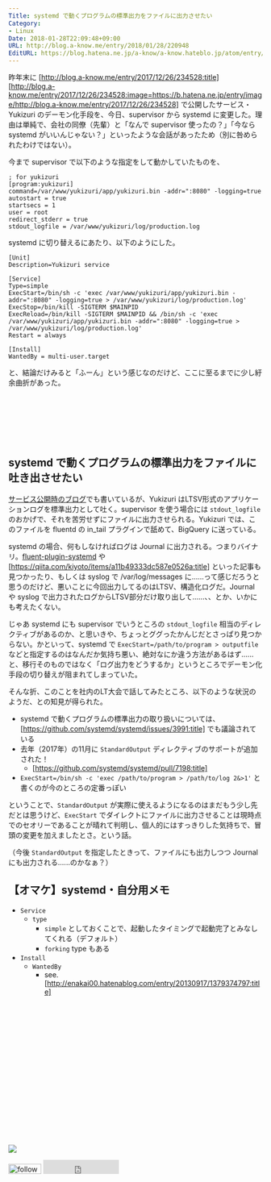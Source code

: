 ```yaml
---
Title: systemd で動くプログラムの標準出力をファイルに出力させたい
Category:
- Linux
Date: 2018-01-28T22:09:48+09:00
URL: http://blog.a-know.me/entry/2018/01/28/220948
EditURL: https://blog.hatena.ne.jp/a-know/a-know.hateblo.jp/atom/entry/8599973812341615303
---
```


昨年末に [http://blog.a-know.me/entry/2017/12/26/234528:title] [http://blog.a-know.me/entry/2017/12/26/234528:image=https://b.hatena.ne.jp/entry/image/http://blog.a-know.me/entry/2017/12/26/234528] で公開したサービス・Yukizuri のデーモン化手段を、今日、supervisor から systemd に変更した。理由は単純で、会社の同僚（先輩）と「なんで supervisor 使ったの？」「今なら systemd がいいんじゃない？」といったような会話があったため（別に咎められたわけではない）。


今まで supervisor で以下のような指定をして動かしていたものを、

```
; for yukizuri
[program:yukizuri]
command=/var/www/yukizuri/app/yukizuri.bin -addr=":8080" -logging=true
autostart = true
startsecs = 1
user = root
redirect_stderr = true
stdout_logfile = /var/www/yukizuri/log/production.log
```

systemd に切り替えるにあたり、以下のようにした。

```
[Unit]
Description=Yukizuri service

[Service]
Type=simple
ExecStart=/bin/sh -c 'exec /var/www/yukizuri/app/yukizuri.bin -addr=":8080" -logging=true > /var/www/yukizuri/log/production.log'
ExecStop=/bin/kill -SIGTERM $MAINPID
ExecReload=/bin/kill -SIGTERM $MAINPID && /bin/sh -c 'exec /var/www/yukizuri/app/yukizuri.bin -addr=":8080" -logging=true > /var/www/yukizuri/log/production.log'
Restart = always

[Install]
WantedBy = multi-user.target
```

と、結論だけみると「ふーん」という感じなのだけど、ここに至るまでに少し紆余曲折があった。




<!-- more -->


<script async src="//pagead2.googlesyndication.com/pagead/js/adsbygoogle.js"></script>
<!-- article-top -->
<ins class="adsbygoogle"
     style="display:inline-block;width:728px;height:90px"
     data-ad-client="ca-pub-3463034538369189"
     data-ad-slot="8367620130"></ins>
<script>
(adsbygoogle = window.adsbygoogle || []).push({});
</script>



## systemd で動くプログラムの標準出力をファイルに吐き出させたい
[サービス公開時のブログ](http://blog.a-know.me/entry/2017/12/26/234528)でも書いているが、Yukizuri はLTSV形式のアプリケーションログを標準出力として吐く。supervisor を使う場合には `stdout_logfile` のおかげで、それを苦労せずにファイルに出力させられる。Yukizuri では、このファイルを fluentd の in_tail プラグインで舐めて、BigQuery に送っている。


systemd の場合、何もしなければログは Journal に出力される。つまりバイナリ。[fluent-plugin-systemd](https://github.com/reevoo/fluent-plugin-systemd) や [https://qiita.com/kiyoto/items/a11b49333dc587e0526a:title] といった記事も見つかったり、もしくは syslog で /var/log/messages に......って感じだろうと思うのだけど、悪いことに今回出力してるのはLTSV、構造化ログだ。Journal や syslog で出力されたログからLTSV部分だけ取り出して......、、とか、いかにも考えたくない。


じゃあ systemd にも supervisor でいうところの `stdout_logfile` 相当のディレクティブがあるのか、と思いきや、ちょっとググったかんじだとさっぱり見つからない。かといって、systemd で `ExecStart=/path/to/program > outputfile` などと指定するのはなんだか気持ち悪い、絶対なにか違う方法があるはず......と、移行そのものではなく「ログ出力をどうするか」というところでデーモン化手段の切り替えが阻まれてしまっていた。


そんな折、このことを社内のLT大会で話してみたところ、以下のような状況のようだ、との知見が得られた。


- systemd で動くプログラムの標準出力の取り扱いについては、[https://github.com/systemd/systemd/issues/3991:title] でも議論されている
- 去年（2017年）の11月に `StandardOutput` ディレクティブのサポートが追加された！
    - [https://github.com/systemd/systemd/pull/7198:title]
- `ExecStart=/bin/sh -c 'exec /path/to/program > /path/to/log 2&>1'` と書くのが今のところの定番っぽい


ということで、`StandardOutput` が実際に使えるようになるのはまだもう少し先だとは思うけど、`ExecStart` でダイレクトにファイルに出力させることは現時点でのセオリーであることが晴れて判明し、個人的にはすっきりした気持ちで、冒頭の変更を加えましたとさ。という話。


（今後 `StandardOutput` を指定したときって、ファイルにも出力しつつ Journal にも出力される......のかなぁ？）


## 【オマケ】systemd・自分用メモ
- `Service`
    - `type`
        - `simple` としておくことで、起動したタイミングで起動完了とみなしてくれる（デフォルト）
        - `forking` type もある
- `Install`
    - `WantedBy`
        - see. [http://enakai00.hatenablog.com/entry/20130917/1379374797:title]



<div>
<br>
<script async src="//pagead2.googlesyndication.com/pagead/js/adsbygoogle.js"></script>
<!-- article-bottom2 -->
<ins class="adsbygoogle"
     style="display:inline-block;width:300px;height:250px"
     data-ad-client="ca-pub-3463034538369189"
     data-ad-slot="5274552934"></ins>
<script>
(adsbygoogle = window.adsbygoogle || []).push({});
</script>

<a href="http://bit.ly/grass-graph" target='blank' rel="nofollow"><img src="https://cdn-ak.f.st-hatena.com/images/fotolife/a/a-know/20170405/20170405220342.png"></a>
<br>
</div>

<div>
<a href='http://cloud.feedly.com/#subscription%2Ffeed%2Fhttp%3A%2F%2Fblog.a-know.me%2Ffeed'  target='blank'><img id='feedlyFollow' src='http://s3.feedly.com/img/follows/feedly-follow-rectangle-volume-small_2x.png' alt='follow us in feedly' width='65' height='20'></a>



<iframe src="http://blog.hatena.ne.jp/a-know/a-know.hateblo.jp/subscribe/iframe" allowtransparency="true" frameborder="0" scrolling="no" width="150" height="28"></iframe>
</div>

